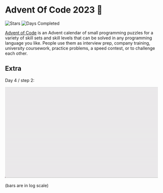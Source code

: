 # Advent Of Code 2023 🎄

![Stars](https://img.shields.io/badge/stars%20⭐-11-green)
![Days Completed](https://img.shields.io/badge/days%20completed-5-green)

[Advent of Code](https://adventofcode.com) is an Advent calendar of small programming puzzles for a variety of skill sets and skill levels that can be solved in any programming language you like. People use them as interview prep, company training, university coursework, practice problems, a speed contest, or to challenge each other.


## Extra

Day 4 / step 2:

![Day 4 animation](extra/cards.gif)

(bars are in log scale)
